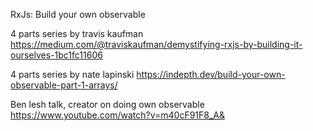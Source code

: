 RxJs: Build your own observable

4 parts series by travis kaufman
https://medium.com/@traviskaufman/demystifying-rxjs-by-building-it-ourselves-1bc1fc11606

4 parts series by nate lapinski
https://indepth.dev/build-your-own-observable-part-1-arrays/

Ben lesh talk, creator on doing own observable
https://www.youtube.com/watch?v=m40cF91F8_A&